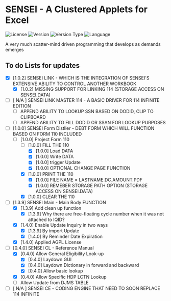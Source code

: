 # SENSEI - A Clustered Applets for Excel
![License](https://img.shields.io/badge/License-AGPL%203-BB8FCE)
![Version](https://img.shields.io/badge/Version-1.4.0-76D754)
![Version Type](https://img.shields.io/badge/Type-Release-16A085)
![Language](https://img.shields.io/badge/Language-Virtual%20Basic-EB984E)

A very much scatter-mind driven programming that develops as demands emerges

## To do Lists for updates

- [x] [1.0.2] SENSEI LINK - WHICH IS THE INTEGRATION OF SENSEI'S EXTENSIVE ABILITY TO CONTROL ANOTHER WORKBOOK
  - [x] [1.0.2] MISSING SUPPORT FOR LINKING 114 (STORAGE ACCESS ON SENSEI.DATA)
- [ ] [ N/A ] SENSEI LINK MASTER 114 - A BASIC DRIVER FOR 114 INFINITE EDITION
	- [ ] APPEND ABILITY TO LOOKUP SSN BASED ON DODID, CLIP TO CLIPBOARD
	- [ ] APPEND ABILITY TO FILL DODID OR SSAN FOR LOOKUP PURPOSES

- [ ] [1.0.0] SENSEI Form Distller - DEBT FORM WHICH WILL FUNCTION BASED ON FORM 110 INCLUDED
	- [ ] [1.0.0] Project Form 110
		- [ ] [1.0.0] FILL THE 110
			- [x] [1.0.0] Load DATA
			- [x] [1.0.0] Write DATA
			- [x] [1.0.0] trigger Update
			- [x] [1.0.0] OPTIONAL CHANGE PAGE FUNCTION
		- [x] [1.0.0] PRINT THE 110
			- [x] [1.0.0] FILE NAME = LASTNAME.DC.AMOUNT.PDF
			- [x] [1.0.0] REMEBER STORAGE PATH OPTION (STORAGE ACCESS ON SENSEI.DATA)
		- [x] [1.0.0] CLEAR THE 110

- [ ] [1.3.9] SENSEI Main - Main Body FUNCTION
	- [x] [1.3.9] Add clean up function
		- [x] [1.3.9] Why there are free-floating cycle number when it was not attached to IQID?
	- [x] [1.4.0] Enable Update Inquiry in two ways
	 	- [x] [1.3.9] By import Update
		- [x] [1.4.0] By Reminder Date Expiration
	- [x] [1.4.0] Applied AGPL License

- [ ] [0.4.0] SENSEI CL - Reference Manual
	- [x] [0.4.0] Allow General Eligibility Look-up
		- [x] [0.4.0] Laydown GUI
		- [x] [0.4.0] Laydown Dictionary in forward and backward
		- [x] [0.4.0] Allow basic lookup
	- [x] [0.4.0] Allow Specific HDP LCTN Lookup
	- [ ] Allow Update from DJMS TABLE

- [ ] [ N/A ] SENSEI CE - CODING ENGINE THAT NEED TO SOON REPLACE 114 INFINITE
